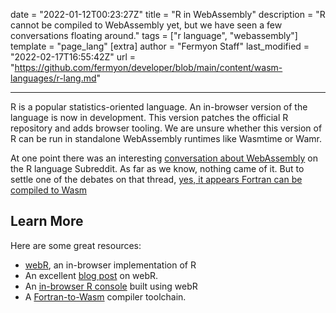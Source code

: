 date = "2022-01-12T00:23:27Z"
title = "R in WebAssembly"
description = "R cannot be compiled to WebAssembly yet, but we have seen a few conversations floating around."
tags = ["r language", "webassembly"]
template = "page_lang"
[extra]
author = "Fermyon Staff"
last_modified = "2022-02-17T16:55:42Z"
url = "https://github.com/fermyon/developer/blob/main/content/wasm-languages/r-lang.md"

---

R is a popular statistics-oriented language. An in-browser version of the language is now in development. This version patches the official R repository and adds browser tooling. We are unsure whether this version of R can be run in standalone WebAssembly runtimes like Wasmtime or Wamr.

At one point there was an interesting [conversation about WebAssembly](https://www.reddit.com/r/Rlanguage/comments/b4izog/compile_r_to_webassembly_and_use_as_a_data/) on the R language Subreddit. As far as we know, nothing came of it. But to settle one of the debates on that thread, [yes, it appears Fortran can be compiled to Wasm](https://github.com/DirkWillem/WebAssembly-Fortran-Demo)

## Learn More

Here are some great resources:

- [webR](https://github.com/georgestagg/webR), an in-browser implementation of R
- An excellent [blog post](https://blog.ouseful.info/2022/02/17/running-r-and-debian-linux-in-the-browser-via-wasm/) on webR.
- An [in-browser R console](https://www.mas.ncl.ac.uk/~ngs54/webR/) built using webR
- A [Fortran-to-Wasm](https://github.com/StarGate01/Full-Stack-Fortran) compiler toolchain.